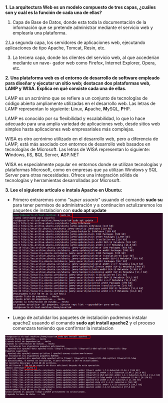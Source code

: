 **1. La arquitectura Web es un modelo compuesto de tres capas, ¿cuáles son y cuál es  la función de cada una de ellas?**


1. Capa de Base de Datos, donde esta toda la documentación de la información que se pretende
administrar mediante el servicio web y emplearía una plataforma.

2.La segunda capa, los servidores de aplicaciones web, ejecutando aplicaciones de
tipo Apache, Tomcat, Resin, etc.

3. La tercera capa, donde los clientes del servicio web, al que accederían mediante un nave-
gador web como Firefox, Internet Explorer, Opera, etc.

**2. Una plataforma web es el entorno de desarrollo de software empleado para  diseñar y ejecutar un sitio web; destacan dos plataformas web, LAMP y WISA. Explica en qué consiste cada una de ellas.**

LAMP es un acrónimo que se refiere a un conjunto de tecnologías de código abierto ampliamente utilizadas en el desarrollo web. Las letras de LAMP representan lo siguiente: **L**inux, **A**pache, **M**ySQL, **P**HP.

LAMP es conocido por su flexibilidad y escalabilidad, lo que lo hace adecuado para una amplia variedad de aplicaciones web, desde sitios web simples hasta aplicaciones web empresariales más complejas.

WISA es otro acrónimo utilizado en el desarrollo web, pero a diferencia de LAMP, está más asociado con entornos de desarrollo web basados en tecnologías de Microsoft. Las letras de WISA representan lo siguiente:
**W**indows, **I**IS, **S**QL Server, **A**SP.NET

WISA es especialmente popular en entornos donde se utilizan tecnologías y plataformas Microsoft, como en empresas que ya utilizan Windows y SQL Server para otras necesidades. Ofrece una integración sólida de tecnologías y herramientas desarrolladas por Microsoft.

**3. Lee el siguiente artículo e instala Apache en Ubuntu:**

- Primero entraremos como *"super usuario"* usuando el comando **sudo su** para tener permisos de administración y a continucion actulizaremos los paquetes de instalacion con **sudo apt update**
![Imagen1](https://github.com/xRoxas07/SREI_2ASIR/blob/main/Imagenes/Screenshot_2.png)

- Luego de actulidar los paquetes de instalación podremos instalar apache2 usuando el comando **sudo apt install apache2** y el proceso comenzara teniendo que confirmar la instalacion

![Imagen2](https://github.com/xRoxas07/SREI_2ASIR/blob/main/Imagenes/Screenshot_1.png)
